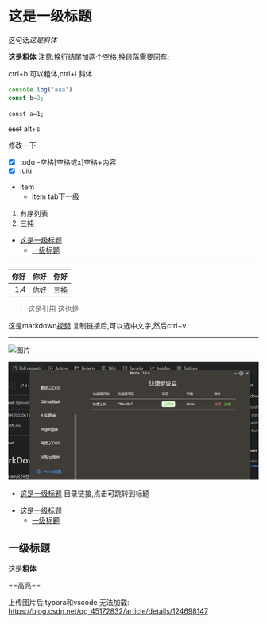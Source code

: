 # 这是一级标题

这句话*这是斜体*

**这是粗体**
注意:换行结尾加两个空格,换段落需要回车;

ctrl+b 可以粗体,ctrl+i 斜体

<!-- 可以有代码行数,mpe功能 -->

```javascript {.line-numbers}
console.log('aaa')
const b=2;
```

`const a=1;`

~~sssf~~  alt+s

修改一下

- [x] todo   -空格[空格或x]空格+内容
- [x] iuiu

- item
  - item   tab下一级

1. 有序列表
2. 三扽

- [这是一级标题](#这是一级标题)
  - [一级标题](#一级标题)

---

| 你好 | 你好 | 你好 |
| ---: | :--: | :--- |
|  1.4 | 你好 | 三扽 |

> 这是引用
> 这也是

这是markdown[视频](https://www.bilibili.com/video/BV1si4y1472o/?spm_id_from=333.788.recommend_more_video.0&vd_source=d1f9eb1be9a0de0a0690fb07a1d58ca4)
复制链接后,可以选中文字,然后ctrl+v

---

![图片](https://cdn.jsdelivr.net/gh/liweiook/imageBed@main//images/微信图片_20211218235149.jpg)

![图片](../images/20220813013451.png)

- [这是一级标题](#这是一级标题)  目录链接,点击可跳转到标题

<!-- todoc是什么 -->
<!-- @import "[TOC]" {cmd="toc" depthFrom=1 depthTo=6 orderedList=false} -->

<!-- code_chunk_output -->

- [这是一级标题](#这是一级标题)
  - [一级标题](#一级标题)

<!-- /code_chunk_output -->

 <!-- slide -->

## 一级标题

 <!-- slide -->
这是**粗体**

==高亮==

上传图片后,typora和vscode 无法加载:
<https://blog.csdn.net/qq_45172832/article/details/124698147>
